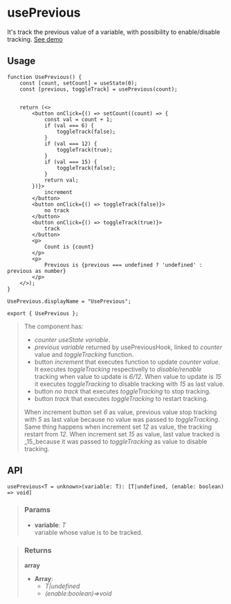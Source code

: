 # usePrevious
It's track the previous value of a variable, with possibility to enable/disable tracking. [See demo](https://ndriadev.github.io/react-tools/#/hooks/state/usePrevious)

## Usage

```tsx
function UsePrevious() {
    const [count, setCount] = useState(0);
    const [previous, toggleTrack] = usePrevious(count);


    return (<>
        <button onClick={() => setCount((count) => {
            const val = count + 1;
            if (val === 6) {
                toggleTrack(false);
            }
            if (val === 12) {
                toggleTrack(true);
            }
            if (val === 15) {
                toggleTrack(false);
            }
            return val;
        })}>
            increment
        </button>
        <button onClick={() => toggleTrack(false)}>
            no track
        </button>
        <button onClick={() => toggleTrack(true)}>
            track
        </button>
        <p>
            Count is {count}
        </p>
        <p>
            Previous is {previous === undefined ? 'undefined' : previous as number}
        </p>
    </>);
}

UsePrevious.displayName = "UsePrevious";

export { UsePrevious };
```

> The component has:
> - _counter useState variable_.
> - _previous variable_  returned by usePreviousHook, linked to _counter_ value and _toggleTracking_ function.
> - button _increment_ that executes function to update _counter value_. It executes _toggleTracking_ respectivelly to _disable/renable_ tracking when value to update is _6/12_. When value to update is _15_ it executes _toggleTracking_ to disable tracking with _15_ as last value.
> - button _no track_ that executes _toggleTracking_ to stop tracking.
> - button _track_ that executes _toggleTracking_ to restart tracking.
> 
> When increment button set _6_ as value, previous value stop tracking with _5_ as last value because no value was passed to _toggleTracking_. Same thing happens when increment set _12_ as value, the tracking restart from _12_. When increment set _15_ as value, last value tracked is _15_because it was passed to _toggleTracking_ as value to disable tracking.


## API

```tsx
usePrevious<T = unknown>(variable: T): [T|undefined, (enable: boolean) => void]
```

> ### Params
>
> - __variable__: _T_  
variable whose value is to be tracked.
>


> ### Returns
>
> __array__
> - __Array__:  
>     - _T|undefined_  
>     - _(enable:boolean)=>void_  
>